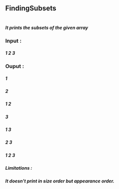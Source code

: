 ## FindingSubsets
#
##### It prints the subsets of the given array
### Input :
##### 1 2 3
### Ouput :
##### 1
##### 2
##### 1 2
##### 3
##### 1 3
##### 2 3
##### 1 2 3

##### Limitations :
##### It doesn't print in size order but appearance order.
